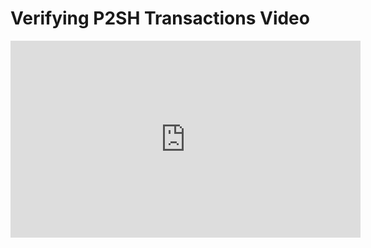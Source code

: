 # Verifying P2SH Transactions Video

<iframe width="560" height="315" src="https://www.youtube.com/embed/l2olTyR18qQ?rel=0" frameborder="0" allow="autoplay; encrypted-media" allowfullscreen></iframe>
